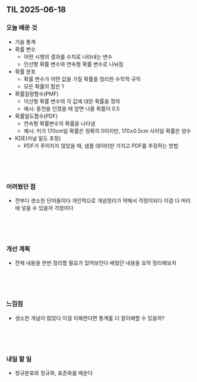 ## TIL 2025-06-18

### 오늘 배운 것
- 기술 통계
- 확률 변수
  - 어떤 시행의 결과를 수치로 나타내는 변수
  - 인산형 확률 변수와 연속형 확률 변수로 나눠짐
- 확률 분포
  - 확률 변수가 어떤 값을 가질 확률을 정리한 수학적 규칙
  - 모든 확률의 합은 1
- 확률질량함수(PMF)
  - 이산형 확률 변수의 각 값에 대한 확률을 정의
  - 예시: 동전을 던졌을 때 앞면 나올 확률이 0.5
- 확률밀도함수(PDF)
  - 연속형 확률변수의 확률을 나타냄
  - 예시: 키가 170cm일 확률은 정확히 0이지만, 170±0.5cm 사이일 확률은 양수
- KDE(커널 밀도 추정)
    - PDF가 주어지지 않았을 때, 샘플 데이터만 가지고 PDF를 추정하는 방법

<br/>
<br/>
<br/>

### 어려웠던 점
- 전부다 생소한 단어들이다 개인적으로 개념정리가 약해서 걱정이되다 이걸 다 머리에 넣을 수 있을까 걱정이다

<br/>
<br/>
<br/>

### 개선 계획
- 전체 내용을 한번 정리할 필요가 있어보인다 배웠던 내용을 요약 정리해보자

<br/>
<br/>
<br/>

### 느낌점
- 생소한 개념이 많았다 이걸 이해한다면 통계를 더 잘이해할 수 있을까?

<br/>
<br/>
<br/>

### 내일 할 일
- 정규분포와 정규화, 표준화를 배운다
